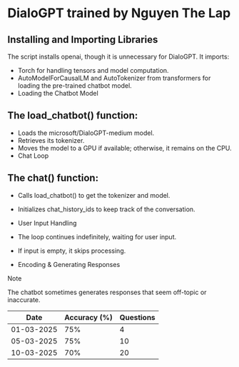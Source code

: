 # DialoGPT trained by Nguyen The Lap

## Installing and Importing Libraries

The script installs openai, though it is unnecessary for DialoGPT.
It imports:
 - Torch for handling tensors and model computation.
 - AutoModelForCausalLM and AutoTokenizer from transformers for loading the pre-trained chatbot model.
 - Loading the Chatbot Model

## The load_chatbot() function:

- Loads the microsoft/DialoGPT-medium model.
- Retrieves its tokenizer.
- Moves the model to a GPU if available; otherwise, it remains on the CPU.
- Chat Loop

## The chat() function:

- Calls load_chatbot() to get the tokenizer and model.
- Initializes chat_history_ids to keep track of the conversation.
- User Input Handling

- The loop continues indefinitely, waiting for user input.
- If input is empty, it skips processing.
- Encoding & Generating Responses


> [!NOTE]
> The chatbot sometimes generates responses that seem off-topic or inaccurate.

| Date       | Accuracy (%) | Questions |
|------------|--------------|-----------|
| 01-03-2025 |      75%        |     4      |
| 05-03-2025 |      75%        |     10      |
| 10-03-2025 |      70%        |     20      |
